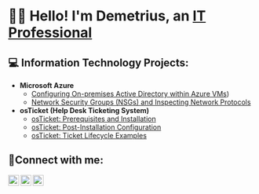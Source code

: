 <h1> 👋🏾 Hello! I'm Demetrius, an <a href="https://www.linkedin.com/in/demetriustibbs/">IT Professional </a></h1>

<h2>💻 Information Technology Projects:</h2>

- <b>Microsoft Azure</b>
  - [Configuring On-premises Active Directory within Azure VMs](https://github.com/MurkerX89/mcrsftadconf))
  - [Network Security Groups (NSGs) and Inspecting Network Protocols](https://github.com/MurkerX89/NSG-NetTraffic)
- <b>osTicket (Help Desk Ticketing System)</b>
  - [osTicket: Prerequisites and Installation](https://github.com/MurkerX89/osTicketinstall-prereq)
  - [osTicket: Post-Installation Configuration](https://github.com/MurkerX89/osTicketpostinstall)
  - [osTicket: Ticket Lifecycle Examples](https://github.com/joshmadakorcc/ticket-lifecycle)

<h2>🤳Connect with me:</h2>

[<img align="left" alt="Josh | Twitter" width="22px" src="https://cdn.jsdelivr.net/npm/simple-icons@v3/icons/twitter.svg" />][twitter]
[<img align="left" alt="Demetrius | LinkedIn" width="22px" src="https://cdn.jsdelivr.net/npm/simple-icons@v3/icons/linkedin.svg" />][linkedin]
[<img align="left" alt="Josh | Instagram" width="22px" src="https://cdn.jsdelivr.net/npm/simple-icons@v3/icons/instagram.svg" />][instagram]

[twitter]: https://google.com
[instagram]: https://google.com
[linkedin]: https://www.linkedin.com/in/demetriustibbs/
